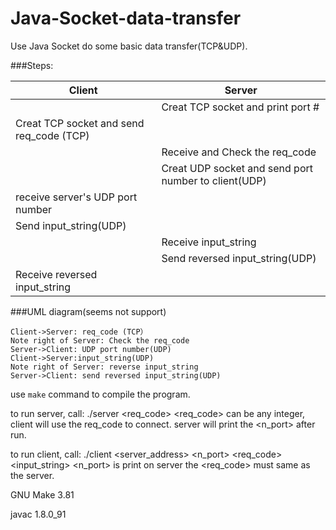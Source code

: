 # Java-Socket-data-transfer
Use Java Socket do some basic data transfer(TCP&amp;UDP).

###Steps: 

| Client | Server |
| ------ | ------ |
||Creat TCP socket and print port #|
|Creat TCP socket and send req_code (TCP)||
| |Receive and Check the req_code|
| |Creat UDP socket and send port number to client(UDP)|
|receive server's UDP port number| |
|Send input_string(UDP)| |
||Receive input_string|
||Send reversed input_string(UDP)|
|Receive reversed input_string| |


###UML diagram(seems not support)
```sequence
Client->Server: req_code (TCP）
Note right of Server: Check the req_code
Server->Client: UDP port number(UDP)
Client->Server:input_string(UDP)
Note right of Server: reverse input_string
Server->Client: send reversed input_string(UDP)
```







use `make` command to compile the program.

to run server, call: ./server <req_code>
<req_code> can be any integer, client will use the req_code to connect.
server will print the <n_port> after run.

to run client, call: ./client <server_address> <n_port> <req_code> <input_string>
<n_port> is print on server
the <req_code> must same as the server.


GNU Make 3.81

javac 1.8.0_91

